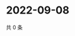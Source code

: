 # 2022-09-08

共 0 条

<!-- BEGIN WEIBO -->
<!-- 最后更新时间 Thu Sep 08 2022 16:21:45 GMT+0800 (China Standard Time) -->

<!-- END WEIBO -->
